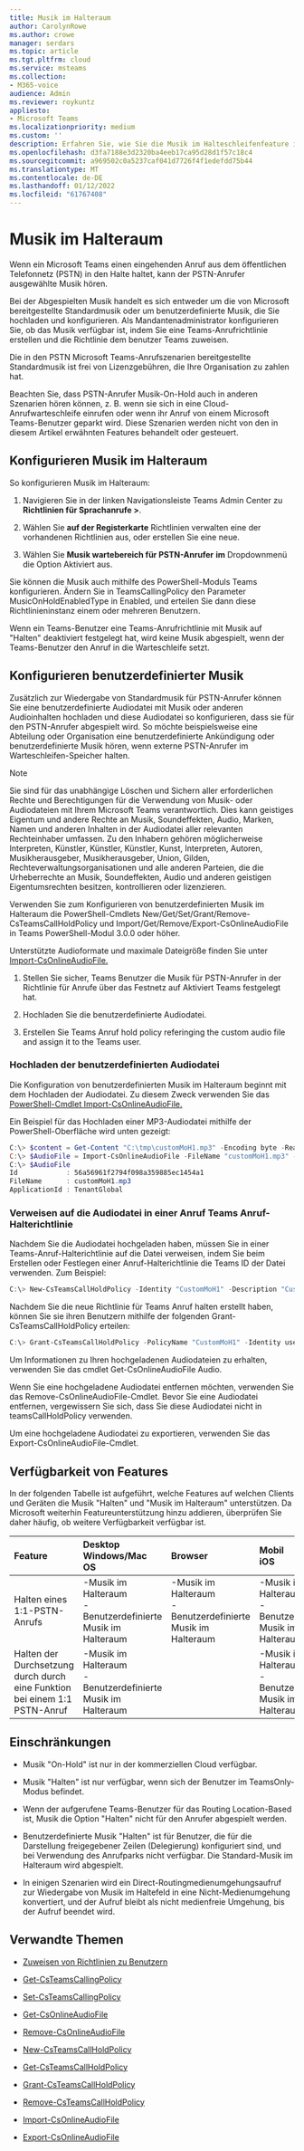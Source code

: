 ```yaml
---
title: Musik im Halteraum
author: CarolynRowe
ms.author: crowe
manager: serdars
ms.topic: article
ms.tgt.pltfrm: cloud
ms.service: msteams
ms.collection:
- M365-voice
audience: Admin
ms.reviewer: roykuntz
appliesto:
- Microsoft Teams
ms.localizationpriority: medium
ms.custom: ''
description: Erfahren Sie, wie Sie die Musik im Halteschleifenfeature in Telefonsystem.
ms.openlocfilehash: d3fa7188e3d2320ba4eeb17ca95d28d1f57c18c4
ms.sourcegitcommit: a969502c0a5237caf041d7726f4f1edefdd75b44
ms.translationtype: MT
ms.contentlocale: de-DE
ms.lasthandoff: 01/12/2022
ms.locfileid: "61767408"
---
```

# <a name="music-on-hold"></a>Musik im Halteraum

Wenn ein Microsoft Teams einen eingehenden Anruf aus dem öffentlichen Telefonnetz (PSTN) in den Halte haltet, kann der PSTN-Anrufer ausgewählte Musik hören.

Bei der Abgespielten Musik handelt es sich entweder um die von Microsoft bereitgestellte Standardmusik oder um benutzerdefinierte Musik, die Sie hochladen und konfigurieren. Als Mandantenadministrator konfigurieren Sie, ob das Musik verfügbar ist, indem Sie eine Teams-Anrufrichtlinie erstellen und die Richtlinie dem benutzer Teams zuweisen.

Die in den PSTN Microsoft Teams-Anrufszenarien bereitgestellte Standardmusik ist frei von Lizenzgebühren, die Ihre Organisation zu zahlen hat.

Beachten Sie, dass PSTN-Anrufer Musik-On-Hold auch in anderen Szenarien hören können, z. B. wenn sie sich in eine Cloud-Anrufwarteschleife einrufen oder wenn ihr Anruf von einem Microsoft Teams-Benutzer geparkt wird. Diese Szenarien werden nicht von den in diesem Artikel erwähnten Features behandelt oder gesteuert.

## <a name="configure-music-on-hold"></a>Konfigurieren Musik im Halteraum

So konfigurieren Musik im Halteraum:

1.  Navigieren Sie in der linken Navigationsleiste Teams Admin Center zu **Richtlinien für Sprachanrufe >**.

2.  Wählen Sie **auf der Registerkarte** Richtlinien verwalten eine der vorhandenen Richtlinien aus, oder erstellen Sie eine neue.

3.  Wählen Sie **Musik wartebereich für PSTN-Anrufer** **im** Dropdownmenü die Option Aktiviert aus.

Sie können die Musik auch mithilfe des PowerShell-Moduls Teams konfigurieren. Ändern Sie in TeamsCallingPolicy den Parameter MusicOnHoldEnabledType in Enabled, und erteilen Sie dann diese Richtlinieninstanz einem oder mehreren Benutzern.

Wenn ein Teams-Benutzer eine Teams-Anrufrichtlinie mit Musik auf "Halten" deaktiviert festgelegt hat, wird keine Musik abgespielt, wenn der Teams-Benutzer den Anruf in die Warteschleife setzt.

## <a name="configure-custom-music"></a>Konfigurieren benutzerdefinierter Musik

Zusätzlich zur Wiedergabe von Standardmusik für PSTN-Anrufer können Sie eine benutzerdefinierte Audiodatei mit Musik oder anderen Audioinhalten hochladen und diese Audiodatei so konfigurieren, dass sie für den PSTN-Anrufer abgespielt wird.
So möchte beispielsweise eine Abteilung oder Organisation eine benutzerdefinierte Ankündigung oder benutzerdefinierte Musik hören, wenn externe PSTN-Anrufer im Warteschleifen-Speicher halten.  

> [!NOTE]
> Sie sind für das unabhängige Löschen und Sichern aller erforderlichen Rechte und Berechtigungen für die Verwendung von Musik- oder Audiodateien mit Ihrem Microsoft Teams verantwortlich. Dies kann geistiges Eigentum und andere Rechte an Musik, Soundeffekten, Audio, Marken, Namen und anderen Inhalten in der Audiodatei aller relevanten Rechteinhaber umfassen. Zu den Inhabern gehören möglicherweise Interpreten, Künstler, Künstler, Künstler, Kunst, Interpreten, Autoren, Musikherausgeber, Musikherausgeber, Union, Gilden, Rechteverwaltungsorganisationen und alle anderen Parteien, die die Urheberrechte an Musik, Soundeffekten, Audio und anderen geistigen Eigentumsrechten besitzen, kontrollieren oder lizenzieren.

Verwenden Sie zum Konfigurieren von benutzerdefinierten Musik im Halteraum die PowerShell-Cmdlets New/Get/Set/Grant/Remove-CsTeamsCallHoldPolicy und Import/Get/Remove/Export-CsOnlineAudioFile in Teams PowerShell-Modul 3.0.0 oder höher.

Unterstützte Audioformate und maximale Dateigröße finden Sie unter [Import-CsOnlineAudioFile.](/powershell/module/skype/import-csonlineaudiofile)


1. Stellen Sie sicher, Teams Benutzer die Musik für PSTN-Anrufer in der Richtlinie für Anrufe über das Festnetz auf Aktiviert Teams festgelegt hat. 

2. Hochladen Sie die benutzerdefinierte Audiodatei.

3. Erstellen Sie Teams Anruf hold policy referinging the custom audio file and assign it to the Teams user.

### <a name="upload-the-custom-audio-file"></a>Hochladen der benutzerdefinierten Audiodatei

Die Konfiguration von benutzerdefinierten Musik im Halteraum beginnt mit dem Hochladen der Audiodatei. Zu diesem Zweck verwenden Sie das [PowerShell-Cmdlet Import-CsOnlineAudioFile.](/powershell/module/skype/import-csonlineaudiofile)

Ein Beispiel für das Hochladen einer MP3-Audiodatei mithilfe der PowerShell-Oberfläche wird unten gezeigt:

```PowerShell
C:\> $content = Get-Content "C:\tmp\customMoH1.mp3" -Encoding byte -ReadCount 0
C:\> $AudioFile = Import-CsOnlineAudioFile -FileName "customMoH1.mp3" -Content $content
C:\> $AudioFile
Id            : 56a56961f2794f098a359885ec1454a1
FileName      : customMoH1.mp3
ApplicationId : TenantGlobal
```

### <a name="reference-the-audio-file-in-a-teams-call-hold-policy"></a>Verweisen auf die Audiodatei in einer Anruf Teams Anruf-Halterichtlinie

Nachdem Sie die Audiodatei hochgeladen haben, müssen Sie in einer Teams-Anruf-Halterichtlinie auf die Datei verweisen, indem Sie beim Erstellen oder Festlegen einer Anruf-Halterichtlinie die Teams ID der Datei verwenden. Zum Beispiel: 

```PowerShell
C:\> New-CsTeamsCallHoldPolicy -Identity "CustomMoH1" -Description "Custom MoH using CustomMoH1.mp3" -AudioFileId $AudioFile.Id
```

Nachdem Sie die neue Richtlinie für Teams Anruf halten erstellt haben, können Sie sie ihren Benutzern mithilfe der folgenden Grant-CsTeamsCallHoldPolicy erteilen:

```PowerShell
C:\> Grant-CsTeamsCallHoldPolicy -PolicyName "CustomMoH1" -Identity user1@contoso.com
```

Um Informationen zu Ihren hochgeladenen Audiodateien zu erhalten, verwenden Sie das cmdlet Get-CsOnlineAudioFile Audio.

Wenn Sie eine hochgeladene Audiodatei entfernen möchten, verwenden Sie das Remove-CsOnlineAudioFile-Cmdlet. Bevor Sie eine Audiodatei entfernen, vergewissern Sie sich, dass Sie diese Audiodatei nicht in teamsCallHoldPolicy verwenden.

Um eine hochgeladene Audiodatei zu exportieren, verwenden Sie das Export-CsOnlineAudioFile-Cmdlet.

## <a name="feature-availability"></a>Verfügbarkeit von Features

In der folgenden Tabelle ist aufgeführt, welche Features auf welchen Clients und Geräten die Musik "Halten" und "Musik im Halteraum" unterstützen. Da Microsoft weiterhin Featureunterstützung hinzu addieren, überprüfen Sie daher häufig, ob weitere Verfügbarkeit verfügbar ist.


| Feature | Desktop <br> Windows/Mac OS | Browser | Mobil <br> iOS | Mobil <br> Android | Teams Telefon |
| :------------| :------- | :------- | :------- | :------- | :------- |
| Halten eines 1:1-PSTN-Anrufs | -Musik im Halteraum<br>-Benutzerdefinierte Musik im Halteraum | -Musik im Halteraum<br>-Benutzerdefinierte Musik im Halteraum | -Musik im Halteraum<br>-Benutzerdefinierte Musik im Halteraum | -Musik im Halteraum<br>-Benutzerdefinierte Musik im Halteraum | -Musik im Halteraum<br>-Benutzerdefinierte Musik im Halteraum |
| Halten der Durchsetzung durch durch eine Funktion bei einem 1:1 PSTN-Anruf |-Musik im Halteraum<br>-Benutzerdefinierte Musik im Halteraum | | -Musik im Halteraum<br>-Benutzerdefinierte Musik im Halteraum | -Musik im Halteraum<br>-Benutzerdefinierte Musik im Halteraum | |

## <a name="restrictions"></a>Einschränkungen

- Musik "On-Hold" ist nur in der kommerziellen Cloud verfügbar.

- Musik "Halten" ist nur verfügbar, wenn sich der Benutzer im TeamsOnly-Modus befindet.

- Wenn der aufgerufene Teams-Benutzer für das Routing Location-Based ist, Musik die Option "Halten" nicht für den Anrufer abgespielt werden.

- Benutzerdefinierte Musik "Halten" ist für Benutzer, die für die Darstellung freigegebener Zeilen (Delegierung) konfiguriert sind, und bei Verwendung des Anrufparks nicht verfügbar. Die Standard-Musik im Halteraum wird abgespielt.

- In einigen Szenarien wird ein Direct-Routingmedienumgehungsaufruf zur Wiedergabe von Musik im Haltefeld in eine Nicht-Medienumgehung konvertiert, und der Aufruf bleibt als nicht medienfreie Umgehung, bis der Aufruf beendet wird.

## <a name="related-topics"></a>Verwandte Themen

- [Zuweisen von Richtlinien zu Benutzern](policy-assignment-overview.md)

- [Get-CsTeamsCallingPolicy](/powershell/module/skype/get-csteamscallingpolicy)

- [Set-CsTeamsCallingPolicy](/powershell/module/skype/set-csteamscallingpolicy)

- [Get-CsOnlineAudioFile](/powershell/module/skype/get-csonlineaudiofile)

- [Remove-CsOnlineAudioFile](/powershell/module/skype/remove-csonlineaudiofile)

- [New-CsTeamsCallHoldPolicy](/powershell/module/skype/new-csteamscallholdpolicy)

- [Get-CsTeamsCallHoldPolicy](/powershell/module/skype/get-csteamscallholdpolicy)

- [Grant-CsTeamsCallHoldPolicy](/powershell/module/skype/grant-csteamscallholdpolicy)

- [Remove-CsTeamsCallHoldPolicy](/powershell/module/skype/remove-csteamscallholdpolicy)

- [Import-CsOnlineAudioFile](/powershell/module/skype/import-csonlineaudiofile)

- [Export-CsOnlineAudioFile](/powershell/module/skype/export-csonlineaudiofile)
